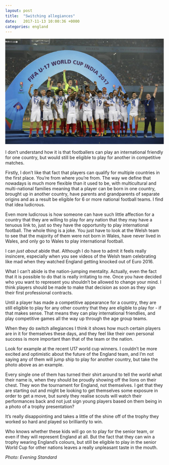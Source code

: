 ```yaml
---
layout: post
title:  "Switching allegiances"
date:   2017-11-13 10:00:36 +0000
categories: england
---
```

![U17 World Cup winners](/assets/img/england-u17.jpg)

I don’t understand how it is that footballers can play an international friendly for one country, but would still be eligible to play for another in competitive matches. 

Firstly, I don’t like that fact that players can qualify for multiple countries in the first place. You’re from where you’re from. The way we define that nowadays is much more flexible than it used to be, with multicultural and multi-national families meaning that a player can be born in one country, brought up in another country, have parents and grandparents of separate origins and as a result be eligible for 6 or more national football teams. I find that idea ludicrous.

Even more ludicrous is how someone can have such little affection for a country that they are willing to play for any nation that they may have a tenuous link to, just so they have the opportunity to play international football. The whole thing is a joke. You just have to look at the Welsh team to see that the majority of them were not born in Wales, have never lived in Wales, and only go to Wales to play international football.

I can *just about* abide that. Although I do have to admit it feels really insincere, especially when you see videos of the Welsh team celebrating like mad when they watched England getting knocked out of Euro 2016.

What I can’t abide is the nation-jumping mentality. Actually, even the fact that it is possible to do that is really irritating to me. Once you have decided who you want to represent you shouldn’t be allowed to change your mind. I think players should be made to make that decision as soon as they sign their first professional contracts.

Until a player has made a competitive appearance for a country, they are still eligible to play for any other country that they are eligible to play for - if that makes sense. That means they can play international friendlies, and play competitive games all the way up through the age group teams.

When they do switch allegiances I think it shows how much certain players are in it for themselves these days, and they feel like their own personal success is more important than that of the team or the nation.

Look for example at the recent U17 world cup winners. I couldn’t be more excited and optimistic about the future of the England team, and I’m not saying any of them will jump ship to play for another country, but take the photo above as an example.

Every single one of them has turned their shirt around to tell the world what their name is, when they should be proudly showing off the lions on their chest. They won the tournament for England, not themselves. I get that they are starting out and might be looking to get themselves some exposure in order to get a move, but surely they realise scouts will watch their performances back and not just sign young players based on them being in a photo of a trophy presentation?

It’s really disappointing and takes a little of the shine off of the trophy they worked so hard and played so brilliantly to win.

Who knows whether these kids will go on to play for the senior team, or even if they will represent England at all. But the fact that they can win a trophy wearing England’s colours, but still be eligible to play in the senior World Cup for other nations leaves a really unpleasant taste in the mouth.

_Photo: Evening Standard_